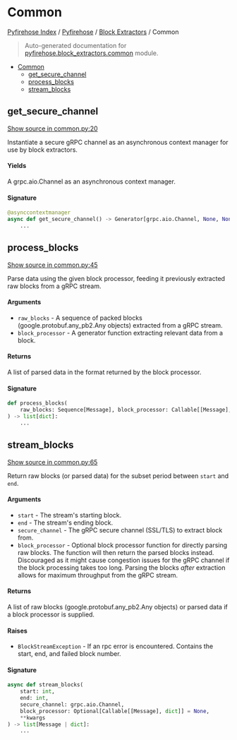 # Common

[Pyfirehose Index](../../README.md#pyfirehose-index) /
[Pyfirehose](../index.md#pyfirehose) /
[Block Extractors](./index.md#block-extractors) /
Common

> Auto-generated documentation for [pyfirehose.block_extractors.common](https://github.com/Krow10/pyfirehose/blob/main/pyfirehose/block_extractors/common.py) module.

- [Common](#common)
  - [get_secure_channel](#get_secure_channel)
  - [process_blocks](#process_blocks)
  - [stream_blocks](#stream_blocks)

## get_secure_channel

[Show source in common.py:20](https://github.com/Krow10/pyfirehose/blob/main/pyfirehose/block_extractors/common.py#L20)

Instantiate a secure gRPC channel as an asynchronous context manager for use by block extractors.

#### Yields

A grpc.aio.Channel as an asynchronous context manager.

#### Signature

```python
@asynccontextmanager
async def get_secure_channel() -> Generator[grpc.aio.Channel, None, None]:
    ...
```



## process_blocks

[Show source in common.py:45](https://github.com/Krow10/pyfirehose/blob/main/pyfirehose/block_extractors/common.py#L45)

Parse data using the given block processor, feeding it previously extracted raw blocks from a gRPC stream.

#### Arguments

- `raw_blocks` - A sequence of packed blocks (google.protobuf.any_pb2.Any objects) extracted from a gRPC stream.
- `block_processor` - A generator function extracting relevant data from a block.

#### Returns

A list of parsed data in the format returned by the block processor.

#### Signature

```python
def process_blocks(
    raw_blocks: Sequence[Message], block_processor: Callable[[Message], dict]
) -> list[dict]:
    ...
```



## stream_blocks

[Show source in common.py:65](https://github.com/Krow10/pyfirehose/blob/main/pyfirehose/block_extractors/common.py#L65)

Return raw blocks (or parsed data) for the subset period between `start` and `end`.

#### Arguments

- `start` - The stream's starting block.
- `end` - The stream's ending block.
- `secure_channel` - The gRPC secure channel (SSL/TLS) to extract block from.
- `block_processor` - Optional block processor function for directly parsing raw blocks.
The function will then return the parsed blocks instead.
Discouraged as it might cause congestion issues for the gRPC channel if the block processing takes too long.
Parsing the blocks *after* extraction allows for maximum throughput from the gRPC stream.

#### Returns

A list of raw blocks (google.protobuf.any_pb2.Any objects) or parsed data if a block processor is supplied.

#### Raises

- `BlockStreamException` - If an rpc error is encountered. Contains the start, end, and failed block number.

#### Signature

```python
async def stream_blocks(
    start: int,
    end: int,
    secure_channel: grpc.aio.Channel,
    block_processor: Optional[Callable[[Message], dict]] = None,
    **kwargs
) -> list[Message | dict]:
    ...
```


